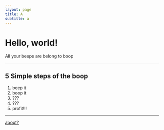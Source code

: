 ```yaml
---
layout: page
title: A
subtitle: a
---
```


# Hello, world!

All your beeps are belong to boop

---

## 5 Simple steps of the boop

1. beep it
2. boop it
3. ???
4. ???
5. profit!!!

---

[about?](about.md)
